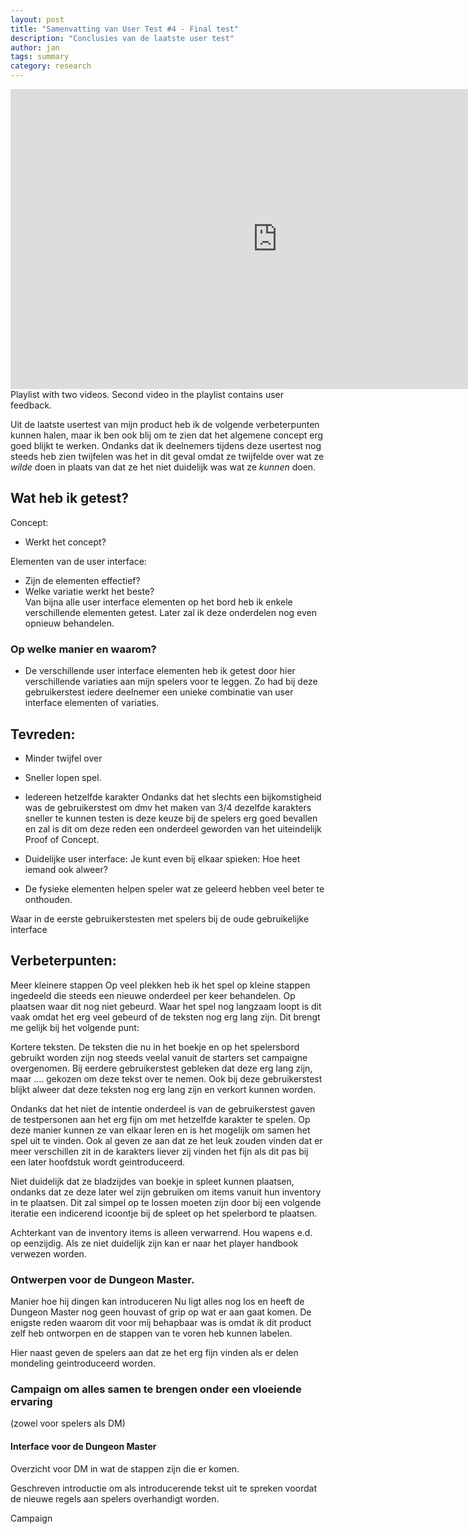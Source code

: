 ```yaml
---
layout: post
title: "Samenvatting van User Test #4 - Final test"
description: "Conclusies van de laatste user test"
author: jan
tags: summary
category: research
---
```


<iframe width="853" height="480" src="https://www.youtube-nocookie.com/embed/videoseries?list=PLo_ke79yXggRU_eEQ9Gzjr39CAxhOM0Bw" frameborder="0" allow="accelerometer; autoplay; encrypted-media; gyroscope; picture-in-picture" allowfullscreen></iframe>
Playlist with two videos. Second video in the playlist contains user feedback.

Uit de laatste usertest van mijn product heb ik de volgende verbeterpunten kunnen halen, maar ik ben ook blij om te zien dat het algemene concept erg goed blijkt te werken. Ondanks dat ik deelnemers tijdens deze usertest nog steeds heb zien twijfelen was het in dit geval omdat ze twijfelde over wat ze *wilde* doen in plaats van dat ze het niet duidelijk was wat ze *kunnen* doen. 

## Wat heb ik getest?
Concept:
 - Werkt het concept?


Elementen van de user interface:
 - Zijn de elementen effectief?
 - Welke variatie werkt het beste?  
 Van bijna alle user interface elementen op het bord heb ik enkele verschillende elementen getest. Later zal ik deze onderdelen nog even opnieuw behandelen.


### Op welke manier en waarom?
 - De verschillende user interface elementen heb ik getest door hier verschillende variaties aan mijn spelers voor te leggen. Zo had bij deze gebruikerstest iedere deelnemer een unieke combinatie van user interface elementen of variaties.

## Tevreden:
 - Minder twijfel over 
 - Sneller lopen spel.

 - Iedereen hetzelfde karakter
Ondanks dat het slechts een bijkomstigheid was de gebruikerstest om dmv het maken van 3/4 dezelfde karakters sneller te kunnen testen is deze keuze bij de spelers erg goed bevallen en zal is dit om deze reden een onderdeel geworden van het uiteindelijk Proof of Concept.

- Duidelijke user interface:
Je kunt even bij elkaar spieken: Hoe heet iemand ook alweer?


- De fysieke elementen helpen speler wat ze geleerd hebben veel beter te onthouden. 

Waar in de eerste gebruikerstesten met spelers bij de oude gebruikelijke interface 

## Verbeterpunten:

Meer kleinere stappen
Op veel plekken heb ik het spel op kleine stappen ingedeeld die steeds een nieuwe onderdeel per keer behandelen. Op plaatsen waar dit nog niet gebeurd. 
Waar het spel nog langzaam loopt is dit vaak omdat het erg veel gebeurd of de teksten nog erg lang zijn. Dit brengt me gelijk bij het volgende punt:


Kortere teksten. 
 De teksten die nu in het boekje en op het spelersbord gebruikt worden zijn nog steeds veelal vanuit de starters set campaigne overgenomen. Bij eerdere gebruikerstest gebleken dat deze erg lang zijn, maar .... gekozen om deze tekst over te nemen. Ook bij deze gebruikerstest blijkt alweer dat deze teksten nog erg lang zijn en verkort kunnen worden.

Ondanks dat het niet de intentie onderdeel is van de gebruikerstest gaven de testpersonen aan het erg fijn om met hetzelfde karakter te spelen. Op deze manier kunnen ze van elkaar leren en is het mogelijk om samen het spel uit te vinden. Ook al geven ze aan dat ze het leuk zouden vinden dat er meer verschillen zit in de karakters liever zij vinden het fijn als dit pas bij een later hoofdstuk wordt geintroduceerd.

Niet duidelijk dat ze bladzijdes van boekje in spleet kunnen plaatsen, ondanks dat ze deze later wel zijn gebruiken om items vanuit hun inventory in te plaatsen. Dit zal simpel op te lossen moeten zijn door bij een volgende iteratie een indicerend icoontje bij de spleet op het spelerbord te plaatsen. 

Achterkant van de inventory items is alleen verwarrend. Hou wapens e.d. op eenzijdig. Als ze niet duidelijk zijn kan er naar het player handbook verwezen worden.

### Ontwerpen voor de Dungeon Master.
Manier hoe hij dingen kan introduceren 
 Nu ligt alles nog los en heeft de Dungeon Master nog geen houvast of grip op wat er aan gaat komen. De enigste reden waarom dit voor mij behapbaar was is omdat ik dit product zelf heb ontworpen en de stappen van te voren heb kunnen labelen. 

 Hier naast geven de spelers aan dat ze het erg fijn vinden als er delen mondeling geintroduceerd worden. 


### Campaign om alles samen te brengen onder een vloeiende ervaring
(zowel voor spelers als DM)

#### Interface voor de Dungeon Master

Overzicht voor DM in wat de stappen zijn die er komen.

Geschreven introductie om als introducerende tekst uit te spreken voordat de nieuwe regels aan spelers overhandigt worden.

Campaign